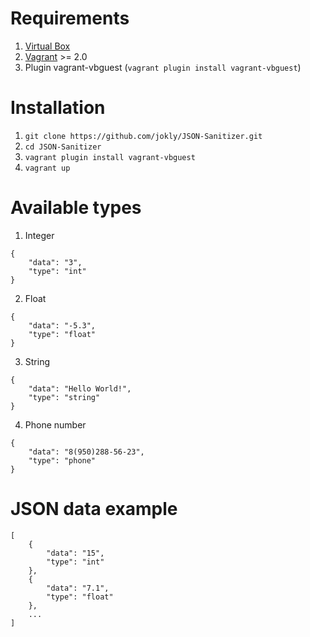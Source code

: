 # Requirements
1. [Virtual Box](https://www.virtualbox.org/wiki/Downloads)
2. [Vagrant](https://www.vagrantup.com/downloads.html) >= 2.0
3. Plugin vagrant-vbguest (`vagrant plugin install vagrant-vbguest`)

# Installation
1. `git clone https://github.com/jokly/JSON-Sanitizer.git`
2. `cd JSON-Sanitizer`
3. `vagrant plugin install vagrant-vbguest`
4. `vagrant up`

# Available types

1. Integer
```
{
    "data": "3",
    "type": "int"
}
```

2. Float
```
{
    "data": "-5.3",
    "type": "float"
}
```

3. String
```
{
    "data": "Hello World!",
    "type": "string"
}
```

4. Phone number
```
{
    "data": "8(950)288-56-23",
    "type": "phone"
}
```

# JSON data example

```
[
    {
        "data": "15",
        "type": "int"                                                                                      
    },
    {
        "data": "7.1",
        "type": "float"
    },
    ...
]
```
